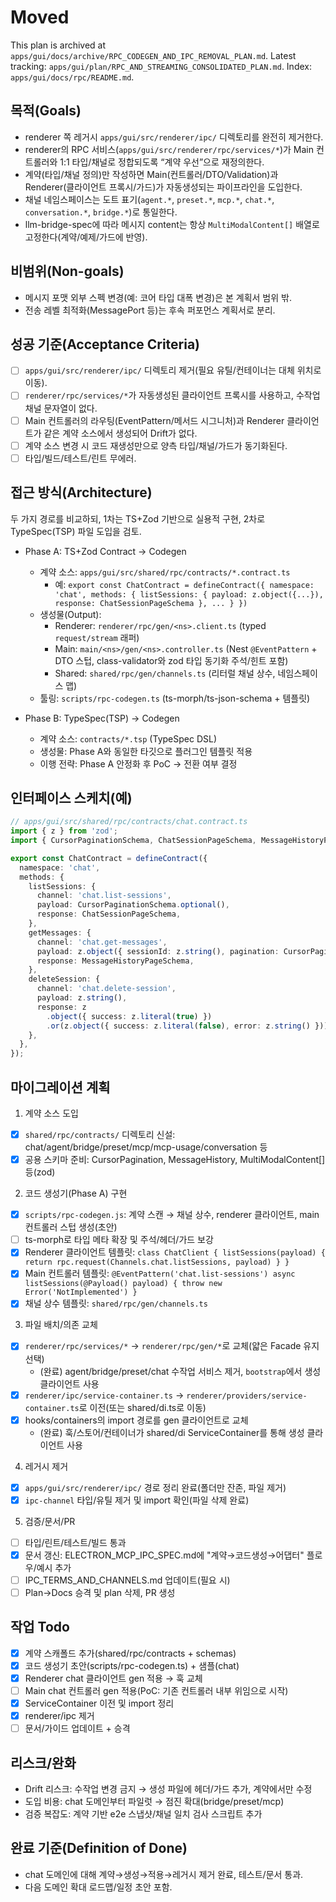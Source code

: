 # Moved

This plan is archived at `apps/gui/docs/archive/RPC_CODEGEN_AND_IPC_REMOVAL_PLAN.md`.
Latest tracking: `apps/gui/plan/RPC_AND_STREAMING_CONSOLIDATED_PLAN.md`.
Index: `apps/gui/docs/rpc/README.md`.

## 목적(Goals)

- renderer 쪽 레거시 `apps/gui/src/renderer/ipc/` 디렉토리를 완전히 제거한다.
- renderer의 RPC 서비스(`apps/gui/src/renderer/rpc/services/*`)가 Main 컨트롤러와 1:1 타입/채널로 정합되도록 “계약 우선”으로 재정의한다.
- 계약(타입/채널 정의)만 작성하면 Main(컨트롤러/DTO/Validation)과 Renderer(클라이언트 프록시/가드)가 자동생성되는 파이프라인을 도입한다.
- 채널 네임스페이스는 도트 표기(`agent.*`, `preset.*`, `mcp.*`, `chat.*`, `conversation.*`, `bridge.*`)로 통일한다.
- llm-bridge-spec에 따라 메시지 content는 항상 `MultiModalContent[]` 배열로 고정한다(계약/예제/가드에 반영).

## 비범위(Non-goals)

- 메시지 포맷 외부 스펙 변경(예: 코어 타입 대폭 변경)은 본 계획서 범위 밖.
- 전송 레벨 최적화(MessagePort 등)는 후속 퍼포먼스 계획서로 분리.

## 성공 기준(Acceptance Criteria)

- [ ] `apps/gui/src/renderer/ipc/` 디렉토리 제거(필요 유틸/컨테이너는 대체 위치로 이동).
- [ ] `renderer/rpc/services/*`가 자동생성된 클라이언트 프록시를 사용하고, 수작업 채널 문자열이 없다.
- [ ] Main 컨트롤러의 라우팅(EventPattern/메서드 시그니처)과 Renderer 클라이언트가 같은 계약 소스에서 생성되어 Drift가 없다.
- [ ] 계약 소스 변경 시 코드 재생성만으로 양측 타입/채널/가드가 동기화된다.
- [ ] 타입/빌드/테스트/린트 무에러.

## 접근 방식(Architecture)

두 가지 경로를 비교하되, 1차는 TS+Zod 기반으로 실용적 구현, 2차로 TypeSpec(TSP) 파일 도입을 검토.

- Phase A: TS+Zod Contract → Codegen
  - 계약 소스: `apps/gui/src/shared/rpc/contracts/*.contract.ts`
    - 예: `export const ChatContract = defineContract({ namespace: 'chat', methods: { listSessions: { payload: z.object({...}), response: ChatSessionPageSchema }, ... } })`
  - 생성물(Output):
    - Renderer: `renderer/rpc/gen/<ns>.client.ts` (typed `request/stream` 래퍼)
    - Main: `main/<ns>/gen/<ns>.controller.ts` (Nest `@EventPattern` + DTO 스텁, class-validator와 zod 타입 동기화 주석/힌트 포함)
    - Shared: `shared/rpc/gen/channels.ts` (리터럴 채널 상수, 네임스페이스 맵)
  - 툴링: `scripts/rpc-codegen.ts` (ts-morph/ts-json-schema + 템플릿)

- Phase B: TypeSpec(TSP) → Codegen
  - 계약 소스: `contracts/*.tsp` (TypeSpec DSL)
  - 생성물: Phase A와 동일한 타깃으로 플러그인 템플릿 적용
  - 이행 전략: Phase A 안정화 후 PoC → 전환 여부 결정

## 인터페이스 스케치(예)

```ts
// apps/gui/src/shared/rpc/contracts/chat.contract.ts
import { z } from 'zod';
import { CursorPaginationSchema, ChatSessionPageSchema, MessageHistoryPageSchema } from './schemas';

export const ChatContract = defineContract({
  namespace: 'chat',
  methods: {
    listSessions: {
      channel: 'chat.list-sessions',
      payload: CursorPaginationSchema.optional(),
      response: ChatSessionPageSchema,
    },
    getMessages: {
      channel: 'chat.get-messages',
      payload: z.object({ sessionId: z.string(), pagination: CursorPaginationSchema.optional() }),
      response: MessageHistoryPageSchema,
    },
    deleteSession: {
      channel: 'chat.delete-session',
      payload: z.string(),
      response: z
        .object({ success: z.literal(true) })
        .or(z.object({ success: z.literal(false), error: z.string() })),
    },
  },
});
```

## 마이그레이션 계획

1. 계약 소스 도입

- [x] `shared/rpc/contracts/` 디렉토리 신설: chat/agent/bridge/preset/mcp/mcp-usage/conversation 등
- [x] 공용 스키마 준비: CursorPagination, MessageHistory, MultiModalContent[] 등(zod)

2. 코드 생성기(Phase A) 구현

- [x] `scripts/rpc-codegen.js`: 계약 스캔 → 채널 상수, renderer 클라이언트, main 컨트롤러 스텁 생성(초안)
- [ ] ts-morph로 타입 메타 확장 및 주석/헤더/가드 보강
- [x] Renderer 클라이언트 템플릿: `class ChatClient { listSessions(payload) { return rpc.request(Channels.chat.listSessions, payload) } }`
- [x] Main 컨트롤러 템플릿: `@EventPattern('chat.list-sessions') async listSessions(@Payload() payload) { throw new Error('NotImplemented') }`
- [x] 채널 상수 템플릿: `shared/rpc/gen/channels.ts`

3. 파일 배치/의존 교체

- [x] `renderer/rpc/services/*` → `renderer/rpc/gen/*`로 교체(얇은 Facade 유지 선택)
  - (완료) agent/bridge/preset/chat 수작업 서비스 제거, `bootstrap`에서 생성 클라이언트 사용
- [x] `renderer/ipc/service-container.ts` → `renderer/providers/service-container.ts`로 이전(또는 shared/di.ts로 이동)
- [x] hooks/containers의 import 경로를 gen 클라이언트로 교체
  - (완료) 훅/스토어/컨테이너가 shared/di ServiceContainer를 통해 생성 클라이언트 사용

4. 레거시 제거

- [x] `apps/gui/src/renderer/ipc/` 경로 정리 완료(폴더만 잔존, 파일 제거)
- [x] `ipc-channel` 타입/유틸 제거 및 import 확인(파일 삭제 완료)

5. 검증/문서/PR

- [ ] 타입/린트/테스트/빌드 통과
- [x] 문서 갱신: ELECTRON_MCP_IPC_SPEC.md에 "계약→코드생성→어댑터" 플로우/예시 추가
- [ ] IPC_TERMS_AND_CHANNELS.md 업데이트(필요 시)
- [ ] Plan→Docs 승격 및 plan 삭제, PR 생성

## 작업 Todo

- [x] 계약 스캐폴드 추가(shared/rpc/contracts + schemas)
- [x] 코드 생성기 초안(scripts/rpc-codegen.ts) + 샘플(chat)
- [x] Renderer chat 클라이언트 gen 적용 → 훅 교체
- [ ] Main chat 컨트롤러 gen 적용(PoC: 기존 컨트롤러 내부 위임으로 시작)
- [x] ServiceContainer 이전 및 import 정리
- [x] renderer/ipc 제거
- [ ] 문서/가이드 업데이트 + 승격

## 리스크/완화

- Drift 리스크: 수작업 변경 금지 → 생성 파일에 헤더/가드 추가, 계약에서만 수정
- 도입 비용: chat 도메인부터 파일럿 → 점진 확대(bridge/preset/mcp)
- 검증 복잡도: 계약 기반 e2e 스냅샷/채널 일치 검사 스크립트 추가

## 완료 기준(Definition of Done)

- chat 도메인에 대해 계약→생성→적용→레거시 제거 완료, 테스트/문서 통과.
- 다음 도메인 확대 로드맵/일정 초안 포함.
